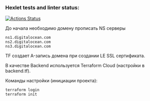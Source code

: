 ### Hexlet tests and linter status:
[![Actions Status](https://github.com/itelmenko/devops-for-programmers-project-77/workflows/hexlet-check/badge.svg)](https://github.com/itelmenko/devops-for-programmers-project-77/actions)

До начала необходимо домену прописать NS серверы

```
ns1.digitalocean.com
ns2.digitalocean.com
ns3.digitalocean.com
```

TF создает A-запись домена при создании LE SSL сертификата.

В качестве Backend используется Terraform Cloud (настройки в backend.tf).

Команды настройки (инициации проекта):

```
terraform login
terraform init
```


